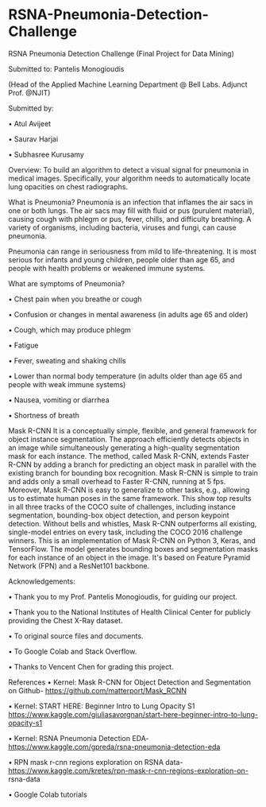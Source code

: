 # RSNA-Pneumonia-Detection-Challenge
RSNA Pneumonia Detection Challenge
(Final Project for Data Mining)

Submitted to:
Pantelis Monogioudis

(Head of the Applied Machine Learning Department @ Bell Labs.
Adjunct Prof. @NJIT)


Submitted by:

•	Atul Avijeet

•	Saurav Harjai

•	Subhasree Kurusamy


Overview:
To build an algorithm to detect a visual signal for pneumonia in medical images. Specifically, your algorithm needs to automatically locate lung opacities on chest radiographs.

 

What is Pneumonia?
Pneumonia is an infection that inflames the air sacs in one or both lungs. The air sacs may fill with fluid or pus (purulent material), causing cough with phlegm or pus, fever, chills, and difficulty breathing. A variety of organisms, including bacteria, viruses and fungi, can cause pneumonia.

Pneumonia can range in seriousness from mild to life-threatening. It is most serious for infants and young children, people older than age 65, and people with health problems or weakened immune systems.

What are symptoms of Pneumonia?

•	Chest pain when you breathe or cough

•	Confusion or changes in mental awareness (in adults age 65 and older)

•	Cough, which may produce phlegm

•	Fatigue

•	Fever, sweating and shaking chills

•	Lower than normal body temperature (in adults older than age 65 and people with weak immune systems)

•	Nausea, vomiting or diarrhea

•	Shortness of breath


Mask R-CNN
It is a conceptually simple, flexible, and general framework for object instance segmentation. The approach efficiently detects objects in an image while simultaneously generating a high-quality segmentation mask for each instance. The method, called Mask R-CNN, extends Faster R-CNN by adding a branch for predicting an object mask in parallel with the existing branch for bounding box recognition. Mask R-CNN is simple to train and adds only a small overhead to Faster R-CNN, running at 5 fps. Moreover, Mask R-CNN is easy to generalize to other tasks, e.g., allowing us to estimate human poses in the same framework. This show top results in all three tracks of the COCO suite of challenges, including instance segmentation, bounding-box object detection, and person keypoint detection. Without bells and whistles, Mask R-CNN outperforms all existing, single-model entries on every task, including the COCO 2016 challenge winners. 
This is an implementation of Mask R-CNN on Python 3, Keras, and TensorFlow. The model generates bounding boxes and segmentation masks for each instance of an object in the image. It's based on Feature Pyramid Network (FPN) and a ResNet101 backbone.

Acknowledgements:

•	Thank you to my Prof. Pantelis Monogioudis, for guiding our project.

•	Thank you to the National Institutes of Health Clinical Center for publicly providing the Chest X-Ray dataset.

•	To original source files and documents.

•	To Google Colab and Stack Overflow.

•	Thanks to Vencent Chen for grading this project.



References
•	Kernel: Mask R-CNN for Object Detection and Segmentation on Github- https://github.com/matterport/Mask_RCNN

•	Kernel: START HERE: Beginner Intro to Lung Opacity S1
https://www.kaggle.com/giuliasavorgnan/start-here-beginner-intro-to-lung-opacity-s1

•	Kernel: RSNA Pneumonia Detection EDA-
            https://www.kaggle.com/gpreda/rsna-pneumonia-detection-eda

•	RPN mask r-cnn regions exploration on RSNA data- https://www.kaggle.com/kretes/rpn-mask-r-cnn-regions-exploration-on- rsna-data

•	Google Colab tutorials
          


